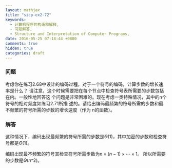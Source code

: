 ```yaml
---
layout: mathjax
title: "sicp-ex2-72"
keywords:
  - 计算机程序的构造和解释,
  - 习题解答,
  - Structure and Interpretation of Computer Programs,
date: 2016-05-25 07:18:44 +0800
comments: true
hidden: true
categories: draft
---
```


### 问题

考虑你在练习2.68中设计的编码过程。对于一个符号的编码，计算步数的增长速率是什么？
请注意，这个时候需要把在每个节点中检查符号表所需要的步数包括在内。一般性地回答这
个问题是非常困难的。现在考虑一类特殊情况，其中的n个符号的相对频度如练习2.71所描
述的。请给出编码最频繁的符号所需的步数和最不频繁的符号所需的步数的增长速度（作为
n的函数）。

### 解答

这种情况下，编码出现最频繁的符号所需的步数是$\Theta (1)$，其中加密的步数和检查符
号都是$\Theta (1)$。

编码出现最不频繁的符号其检查符号所需步数为$n \times (n-1) \times \cdots \times 1$。
所以所需要的步数是$\Theta (n\^2)$。
